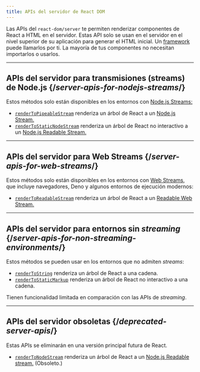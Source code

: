 ```yaml
---
title: APIs del servidor de React DOM
---
```


<Intro>

Las APIs del `react-dom/server` te permiten renderizar componentes de React a HTML en el servidor.  Estas API solo se usan en el servidor en el nivel superior de su aplicación para generar el HTML inicial.	Un [framework](/learn/start-a-new-react-project#production-grade-react-frameworks) puede llamarlos por ti.  La mayoría de tus componentes no necesitan importarlos o usarlos.

</Intro>

---

## APIs del servidor para transmisiones (streams) de Node.js {/*server-apis-for-nodejs-streams*/}

Estos métodos solo están disponibles en los entornos con [Node.js Streams:](https://nodejs.org/api/stream.html)

* [`renderToPipeableStream`](/reference/react-dom/server/renderToPipeableStream) renderiza un árbol de React a un [Node.js Stream.](https://nodejs.org/api/stream.html)
* [`renderToStaticNodeStream`](/reference/react-dom/server/renderToStaticNodeStream) renderiza un árbol de React no interactivo a un [Node.js Readable Stream.](https://nodejs.org/api/stream.html#readable-streams)

---

## APIs del servidor para Web Streams {/*server-apis-for-web-streams*/}

Estos métodos solo están disponibles en los entornos con [Web Streams](https://developer.mozilla.org/en-US/docs/Web/API/Streams_API), que incluye navegadores, Deno y algunos entornos de ejecución modernos:

* [`renderToReadableStream`](/reference/react-dom/server/renderToReadableStream) renderiza un árbol de React a un [Readable Web Stream.](https://developer.mozilla.org/en-US/docs/Web/API/ReadableStream)

---

## APIs del servidor para entornos sin *streaming* {/*server-apis-for-non-streaming-environments*/}

Estos métodos se pueden usar en los entornos que no admiten *streams*:

* [`renderToString`](/reference/react-dom/server/renderToString) renderiza un árbol de React a una cadena.
* [`renderToStaticMarkup`](/reference/react-dom/server/renderToStaticMarkup) renderiza un árbol de React no interactivo a una cadena.

Tienen funcionalidad limitada en comparación con las APIs de *streaming*.

---

## APIs del servidor obsoletas {/*deprecated-server-apis*/}

<Deprecated>

Estas APIs se eliminarán en una versión principal futura de React.

</Deprecated>

* [`renderToNodeStream`](/reference/react-dom/server/renderToNodeStream) renderiza un árbol de React a un [Node.js Readable stream.](https://nodejs.org/api/stream.html#readable-streams) (Obsoleto.)
